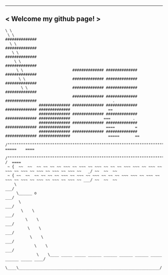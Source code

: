  _________________________
< Welcome my github page! >
 -------------------------
    \ \  
     \ \                                                        ##############
      \ \                                                       ##############
       \ \                                                      ##############
        \ \                                                     ##############
         \ \                      ############## ############## ##############
          \ \                     ############## ############## ##############
           \ \                    ############## ############## ##############
                                  ############## ############## ##############                                  .
                   ############## ############## ############## ############## ##############                 ==
                   ############## ############## ############## ############## ##############               ===          .
                   ############## ############## ############## ############## ##############                ====         =
                   ############## ############## ############## ############## ##############                 =====       ==
         /""""""""""""""""""""""""""""""""""""""""""""""""""""""""""""""""""""""""""""""""""""""""""""""\      =====    ====
        /""""""""""""""""""""""""""""""""""""""""""""""""""""""""""""""""""""""""""""""""""""""""""""""""\_____/  /  ====
     ~ {  ~~  ~~  ~~ ~~ ~~ ~~ ~~~ ~~ ~~~ ~~ ~~~ ~~ ~~ ~~ ~~~ ~~~ ~~ ~~~ ~~ ~~~ ~~ ~~~ ~~ ~~~ ~~ ~~~ ~~ ~~~ ~~   _/ ~~  ~~  ~~
     ~ { ~~  ~~  ~~ ~~ ~~ ~~ ~~~ ~~ ~~~ ~~ ~~~ ~~ ~~ ~~ ~~~ ~~~ ~~ ~~~ ~~ ~~~ ~~ ~~~ ~~ ~~~ ~~ ~~~ ~~ ~~~ ~~ ___/ ~~  ~~  ~~
        \                                                                                                  ___/
         \______ o                                                                                      ___/
          \                                                                                           ___/
           \    \                                                                                   ___/
             \    \                                                                               ___/
              \    \                                                                            ___/
               \    \                                                                         ___/
                 \    \                                                                     ___/
                  \    \____ _____ _____ ______ ______ ______ ______ _____ ______ _____ ____/
                    \____\_______________________________________________________________/
